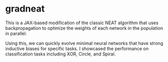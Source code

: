 # gradneat

This is a JAX-based modification of the classic NEAT algorithm that uses backpropagation to optimize the weights of each network in the population in parallel.

Using this, we can quickly evolve minimal neural networks that have strong inductive biases for specific tasks. I showcased the performance on classification tasks including XOR, Circle, and Spiral.

